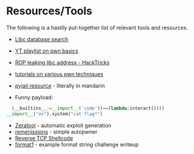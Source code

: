 # Resources/Tools

The following is a hastily put-together list of relevant tools and resources.

- [Libc database search](https://libc.blukat.me)
- [YT playlist on pwn basics](https://www.youtube.com/playlist?list=PLHUKi1UlEgOIc07Rfk2Jgb5fZbxDPec94)
- [ROP leaking libc address - HackTricks](https://book.hacktricks.xyz/reversing-and-exploiting/linux-exploiting-basic-esp/rop-leaking-libc-address)
- [tutorials on various pwn techniques](https://tc.gts3.org/cs6265/tut/tut00-intro.html)
- [pyjail resource](https://zhuanlan.zhihu.com/p/578986988) - literally in mandarin

- Funny payload:

```python
  (__builtins__:=__import__('code'))==(lambda:interact())()
__import__("os").system("cat flag*")
```

- [Zeratool](https://github.com/ChrisTheCoolHut/Zeratool) - automatic exploit generation
- [remenissions](https://github.com/guyinatuxedo/remenissions) - simple autopwner
- [Reverse TCP Shellcode](https://rastating.github.io/creating-a-reverse-tcp-shellcode/)
- [format1](https://github.com/VulnHub/ctf-writeups/blob/master/2016/angstrom-ctf/format-1.md) - example format string challenge writeup
